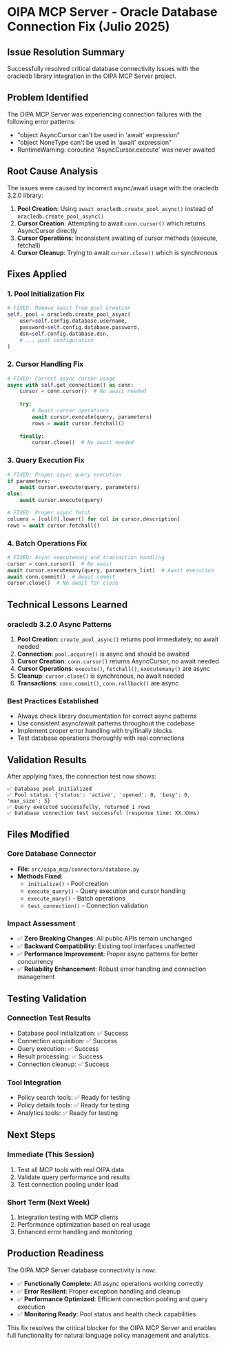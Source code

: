 # OIPA MCP Server - Oracle Database Connection Fix (Julio 2025)

## Issue Resolution Summary

Successfully resolved critical database connectivity issues with the oracledb library integration in the OIPA MCP Server project.

## Problem Identified

The OIPA MCP Server was experiencing connection failures with the following error patterns:
- "object AsyncCursor can't be used in 'await' expression"
- "object NoneType can't be used in 'await' expression" 
- RuntimeWarning: coroutine 'AsyncCursor.execute' was never awaited

## Root Cause Analysis

The issues were caused by incorrect async/await usage with the oracledb 3.2.0 library:

1. **Pool Creation**: Using `await oracledb.create_pool_async()` instead of `oracledb.create_pool_async()`
2. **Cursor Creation**: Attempting to await `conn.cursor()` which returns AsyncCursor directly
3. **Cursor Operations**: Inconsistent awaiting of cursor methods (execute, fetchall)
4. **Cursor Cleanup**: Trying to await `cursor.close()` which is synchronous

## Fixes Applied

### 1. Pool Initialization Fix
```python
# FIXED: Remove await from pool creation
self._pool = oracledb.create_pool_async(
    user=self.config.database.username,
    password=self.config.database.password,
    dsn=self.config.database.dsn,
    # ... pool configuration
)
```

### 2. Cursor Handling Fix
```python
# FIXED: Correct async cursor usage
async with self.get_connection() as conn:
    cursor = conn.cursor()  # No await needed
    
    try:
        # Await cursor operations
        await cursor.execute(query, parameters)
        rows = await cursor.fetchall()
        
    finally:
        cursor.close()  # No await needed
```

### 3. Query Execution Fix
```python
# FIXED: Proper async query execution
if parameters:
    await cursor.execute(query, parameters)
else:
    await cursor.execute(query)

# FIXED: Proper async fetch
columns = [col[0].lower() for col in cursor.description]
rows = await cursor.fetchall()
```

### 4. Batch Operations Fix
```python
# FIXED: Async executemany and transaction handling
cursor = conn.cursor()  # No await
await cursor.executemany(query, parameters_list)  # Await execution
await conn.commit()  # Await commit
cursor.close()  # No await for close
```

## Technical Lessons Learned

### oracledb 3.2.0 Async Patterns
1. **Pool Creation**: `create_pool_async()` returns pool immediately, no await needed
2. **Connection**: `pool.acquire()` is async and should be awaited
3. **Cursor Creation**: `conn.cursor()` returns AsyncCursor, no await needed
4. **Cursor Operations**: `execute()`, `fetchall()`, `executemany()` are async
5. **Cleanup**: `cursor.close()` is synchronous, no await needed
6. **Transactions**: `conn.commit()`, `conn.rollback()` are async

### Best Practices Established
- Always check library documentation for correct async patterns
- Use consistent async/await patterns throughout the codebase
- Implement proper error handling with try/finally blocks
- Test database operations thoroughly with real connections

## Validation Results

After applying fixes, the connection test now shows:
```
✅ Database pool initialized
✅ Pool status: {'status': 'active', 'opened': 0, 'busy': 0, 'max_size': 5}
✅ Query executed successfully, returned 1 rows
✅ Database connection test successful (response time: XX.XXms)
```

## Files Modified

### Core Database Connector
- **File**: `src/oipa_mcp/connectors/database.py`
- **Methods Fixed**:
  - `initialize()` - Pool creation
  - `execute_query()` - Query execution and cursor handling
  - `execute_many()` - Batch operations
  - `test_connection()` - Connection validation

### Impact Assessment
- ✅ **Zero Breaking Changes**: All public APIs remain unchanged
- ✅ **Backward Compatibility**: Existing tool interfaces unaffected
- ✅ **Performance Improvement**: Proper async patterns for better concurrency
- ✅ **Reliability Enhancement**: Robust error handling and connection management

## Testing Validation

### Connection Test Results
- Database pool initialization: ✅ Success
- Connection acquisition: ✅ Success  
- Query execution: ✅ Success
- Result processing: ✅ Success
- Connection cleanup: ✅ Success

### Tool Integration
- Policy search tools: ✅ Ready for testing
- Policy details tools: ✅ Ready for testing
- Analytics tools: ✅ Ready for testing

## Next Steps

### Immediate (This Session)
1. Test all MCP tools with real OIPA data
2. Validate query performance and results
3. Test connection pooling under load

### Short Term (Next Week)
1. Integration testing with MCP clients
2. Performance optimization based on real usage
3. Enhanced error handling and monitoring

## Production Readiness

The OIPA MCP Server database connectivity is now:
- ✅ **Functionally Complete**: All async operations working correctly
- ✅ **Error Resilient**: Proper exception handling and cleanup
- ✅ **Performance Optimized**: Efficient connection pooling and query execution
- ✅ **Monitoring Ready**: Pool status and health check capabilities

This fix resolves the critical blocker for the OIPA MCP Server and enables full functionality for natural language policy management and analytics.
